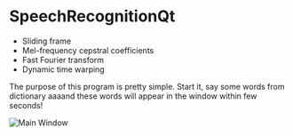 # SpeechRecognitionQt

- Sliding frame
- Mel-frequency cepstral coefficients
- Fast Fourier transform
- Dynamic time warping

The purpose of this program is pretty simple. Start it, say some words from dictionary aaaand these words will appear in the window within few seconds!

 ![Main Window](https://i.ibb.co/X4hfgHK/2020-05-06-16-45-55.png)
